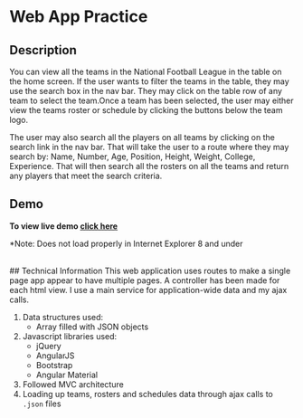 # Web App Practice
## Description
<p>You can view all the teams in the National Football League in the table on the home screen. If the user wants to filter the teams in the table, they may use the search box in the nav bar. They may click on the table row of any team to select the team.Once a team has been selected, the user may either view the teams roster or schedule by clicking the buttons below the team logo. </p>

<p>The user may also search all the players on all teams by clicking on the search link in the nav bar. That will take the user to a route where they may search by: Name, Number, Age, Position, Height, Weight, College, Experience. That will then search all the rosters on all the teams and return any players that meet the search criteria. </p>

## Demo
**To view live demo [click here](https://jalen002.github.io/Web_App_Practice)**
<p>*Note: Does not load properly in Internet Explorer 8 and under</p>

<br/>
## Technical Information
This web application uses routes to make a single page app appear to have multiple pages.
A controller has been made for each html view.
I use a main service for application-wide data and my ajax calls.

1. Data structures used:
    * Array filled with JSON objects
2. Javascript libraries used:
    * jQuery
    * AngularJS
    * Bootstrap
    * Angular Material
3. Followed MVC architecture
4. Loading up teams, rosters and schedules data through ajax calls to ```.json``` files
</body>
